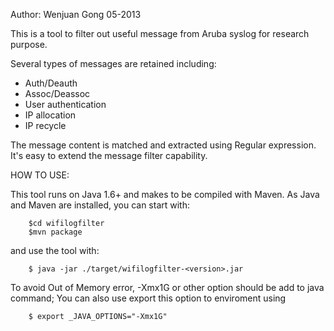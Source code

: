 Author: Wenjuan Gong
05-2013

This is a tool to filter out useful message from Aruba syslog
for research purpose.

Several types of messages are retained including:
 * Auth/Deauth
 * Assoc/Deassoc
 * User authentication
 * IP allocation
 * IP recycle

The message content is matched and extracted using Regular expression.
It's easy to extend the message filter capability.


HOW TO USE:

This tool runs on Java 1.6+ and makes to be compiled with Maven.
As Java and Maven are installed, you can start with:

        $cd wifilogfilter
        $mvn package

and use the tool with:

        $ java -jar ./target/wifilogfilter-<version>.jar

To avoid Out of Memory error, -Xmx1G or other option should be add to java command;
You can also use export this option to enviroment using

        $ export _JAVA_OPTIONS="-Xmx1G"